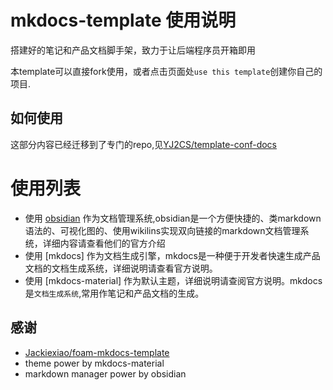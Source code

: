 
# mkdocs-template 使用说明

搭建好的笔记和产品文档脚手架，致力于让后端程序员开箱即用

本template可以直接fork使用，或者点击页面处`use this template`创建你自己的项目.

## 如何使用
这部分内容已经迁移到了专门的repo,见[YJ2CS/template-conf-docs](https://github.com/YJ2CS/template-conf-docs)

# 使用列表
- 使用 [obsidian](https://obsidian.md/) 作为文档管理系统,obsidian是一个方便快捷的、类markdown语法的、可视化图的、使用wikilins实现双向链接的markdown文档管理系统，详细内容请查看他们的官方介绍
- 使用 [mkdocs] 作为文档生成引擎，mkdocs是一种便于开发者快速生成产品文档的文档生成系统，详细说明请查看官方说明。
- 使用 [mkdocs-material] 作为默认主题，详细说明请查阅官方说明。mkdocs是`文档生成系统`,常用作笔记和产品文档的生成。

## 感谢
- [Jackiexiao/foam-mkdocs-template](https://github.com/Jackiexiao/foam-mkdocs-template)
- theme power by mkdocs-material
- markdown manager power by obsidian